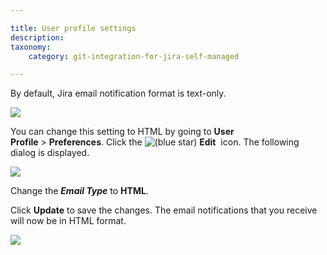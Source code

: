```yaml
---

title: User profile settings
description:
taxonomy:
    category: git-integration-for-jira-self-managed

---
```

By default, Jira email notification format is text-only.

![](https://bigbrassband.atlassian.net/wiki/download/thumbnails/1930398073/commit-email-view-text.png?version=1&modificationDate=1630642871399&cacheVersion=1&api=v2&width=589&height=256)

You can change this setting to HTML by going to **User Profile** > **Preferences**. Click the ![(blue star)](/wiki/s/-1639011364/6452/8b4898d3c114827e64ec143b4fa79bb76a6cfa5b/_/images/icons/emoticons/star_blue.png) **Edit**  icon. The following dialog is displayed.

![](https://bigbrassband.atlassian.net/wiki/download/attachments/1930398073/gitserver-user-prefs-email-type-sel.png?version=1&modificationDate=1630642872097&cacheVersion=1&api=v2)

Change the _**Email Type**_ to **HTML**.

Click **Update** to save the changes. The email notifications that you receive will now be in HTML format.

![](https://bigbrassband.atlassian.net/wiki/download/attachments/1930398073/commit-email-view-html.png?version=1&modificationDate=1630642871866&cacheVersion=1&api=v2)


